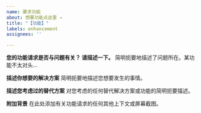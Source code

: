 ```yaml
---
name: 要求功能
about: 想要功能点这里 →
title: "【功能】"
labels: enhancement
assignees: ''

---
```


**您的功能请求是否与问题有关？ 请描述一下。**
简明扼要地描述了问题所在。某功能不太对头…

**描述你想要的解决方案**
简明扼要地描述您想要发生的事情。

**描述您考虑过的替代方案**
对您考虑的任何替代解决方案或功能的简明扼要描述。

**附加背景**
在此处添加有关功能请求的任何其他上下文或屏幕截图。

